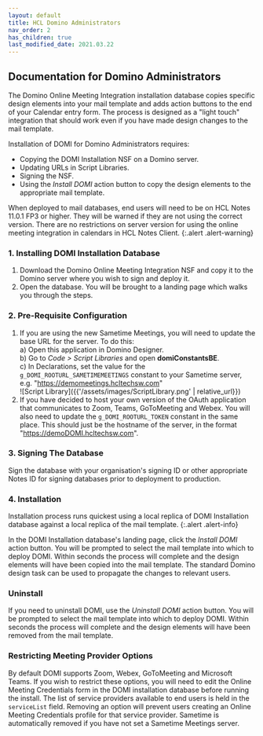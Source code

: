 ```yaml
---
layout: default
title: HCL Domino Administrators
nav_order: 2
has_children: true
last_modified_date: 2021.03.22
---
```


## Documentation for Domino Administrators

The Domino Online Meeting Integration installation database copies specific design elements into your mail template and adds action buttons to the end of your Calendar entry form. The process is designed as a "light touch" integration that should work even if you have made design changes to the mail template.

Installation of DOMI for Domino Administrators requires:  
- Copying the DOMI Installation NSF on a Domino server.  
- Updating URLs in Script Libraries.  
- Signing the NSF.  
- Using the *Install DOMI* action button to copy the design elements to the appropriate mail template.

When deployed to mail databases, end users will need to be on HCL Notes 11.0.1 FP3 or higher. They will be warned if they are not using the correct version. There are no restrictions on server version for using the online meeting integration in calendars in HCL Notes Client.
{:.alert .alert-warning}

### 1. Installing DOMI Installation Database

1. Download the Domino Online Meeting Integration NSF and copy it to the Domino server where you wish to sign and deploy it.  
2. Open the database. You will be brought to a landing page which walks you through the steps.  

### 2. Pre-Requisite Configuration

1. If you are using the new Sametime Meetings, you will need to update the base URL for the server. To do this:  
    a) Open this application in Domino Designer.  
    b) Go to *Code > Script Libraries* and open **domiConstantsBE**.  
    c) In Declarations, set the value for the `g_DOMI_ROOTURL_SAMETIMEMEETINGS` constant to your Sametime server, e.g. "https://demomeetings.hcltechsw.com"  
    ![Script Library]({{'/assets/images/ScriptLibrary.png' | relative_url}})
2. If you have decided to host your own version of the OAuth application that communicates to Zoom, Teams, GoToMeeting and Webex. You will also need to update the `g_DOMI_ROOTURL_TOKEN` constant in the same place. This should just be the hostname of the server, in the format "https://demoDOMI.hcltechsw.com".

### 3. Signing The Database

Sign the database with your organisation's signing ID or other appropriate Notes ID for signing databases prior to deployment to production.

### 4. Installation

Installation process runs quickest using a local replica of DOMI Installation database against a local replica of the mail template.
{:.alert .alert-info}

In the DOMI Installation database's landing page, click the *Install DOMI* action button. You will be prompted to select the mail template into which to deploy DOMI. Within seconds the process will complete and the design elements will have been copied into the mail template. The standard Domino design task can be used to propagate the changes to relevant users.

### Uninstall

If you need to uninstall DOMI, use the *Uninstall DOMI* action button. You will be prompted to select the mail template into which to deploy DOMI. Within seconds the process will complete and the design elements will have been removed from the mail template.

### Restricting Meeting Provider Options

By default DOMI supports Zoom, Webex, GoToMeeting and Microsoft Teams. If you wish to restrict these options, you will need to edit the Online Meeting Credentials form in the DOMI installation database before running the install. The list of service providers available to end users is held in the `serviceList` field. Removing an option will prevent users creating an Online Meeting Credentials profile for that service provider. Sametime is automatically removed if you have not set a Sametime Meetings server.